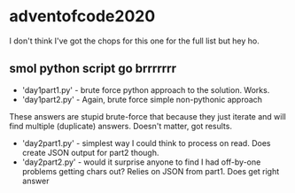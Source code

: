 # adventofcode2020

I don't think I've got the chops for this one for the full list but hey ho.

## smol python script go brrrrrrr

  * 'day1part1.py' - brute force python approach to the solution. Works.
  * 'day1part2.py' - Again, brute force simple non-pythonic approach

These answers are stupid brute-force that because they just iterate and
will find multiple (duplicate) answers. Doesn't matter, got results.

  * 'day2part1.py' - simplest way I could think to process on read. Does create JSON output for part2 though.
  * 'day2part2.py' - would it surprise anyone to find I had off-by-one problems getting chars out? Relies on JSON from part1. Does get right answer
